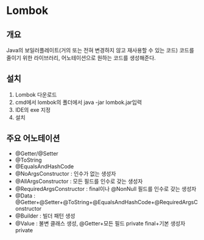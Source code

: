 # Lombok

## 개요
Java의 보일러플레이트(거의 또는 전혀 변경하지 않고 재사용할 수 있는 코드) 코드를 줄이기 위한 라이브러리, 어노테이션으로 원하는 코드를 생성해준다.

## 설치
1. Lombok 다운로드
2. cmd에서 lombok의 폴더에서 java -jar lombok.jar입력
3. IDE의 exe 지정
4. 설치

## 주요 어노테이션
- @Getter/@Setter
- @ToString
- @EqualsAndHashCode
- @NoArgsConstructor : 인수가 없는 생성자
- @AllArgsConstructor : 모든 필드를 인수로 갖는 생성자
- @RequiredArgsConstructor : final이나 @NonNull 필드를 인수로 갖는 생성자
- @Data : @Getter+@Setter+@ToString+@EqualsAndHashCode+@RequiredArgsConstructor
- @Builder : 빌더 패턴 생성
- @Value : 불변 클래스 생성, @Getter+모든 필드 private final+기본 생성자 private